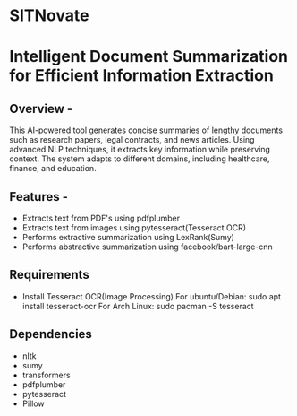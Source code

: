 # SITNovate
# Intelligent Document Summarization for Efficient Information Extraction

## Overview - 
This AI-powered tool generates concise summaries of lengthy documents such as research papers, legal contracts, and news articles. Using advanced NLP techniques, it extracts key information while preserving context. The system adapts to different domains, including healthcare, finance, and education.

## Features -
- Extracts text from PDF's using pdfplumber
- Extracts text from images using pytesseract(Tesseract OCR)
- Performs extractive summarization using LexRank(Sumy)
- Performs abstractive summarization using facebook/bart-large-cnn

## Requirements
- Install Tesseract OCR(Image Processing)
    For ubuntu/Debian:
    sudo apt install tesseract-ocr
    For Arch Linux:
    sudo pacman -S tesseract

## Dependencies
- nltk
- sumy
- transformers
- pdfplumber
- pytesseract
- Pillow    